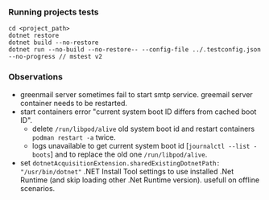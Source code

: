 
### Running projects tests
```shell
cd <project_path>
dotnet restore
dotnet build --no-restore
dotnet run --no-build --no-restore-- --config-file ../.testconfig.json --no-progress // mstest v2
```

### Observations
- greenmail server sometimes fail to start smtp service. greemail server container needs to be restarted.
- start containers error "current system boot ID differs from cached boot ID".
  - delete `/run/libpod/alive` old system boot id and restart containers `podman restart -a` twice.
  - logs unavailable to get current system boot id [`journalctl --list -boots`] and to replace the old one `/run/libpod/alive`.
- set `dotnetAcquisitionExtension.sharedExistingDotnetPath: "/usr/bin/dotnet"` .NET Install Tool settings to use installed .Net Runtime (and skip loading other .Net Runtime version). usefull on offline scenarios.
